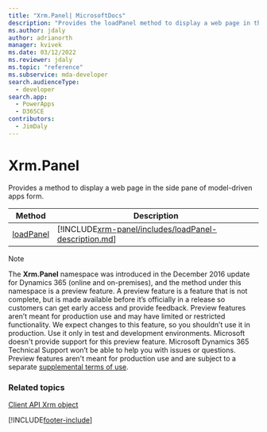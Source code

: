 ```yaml
---
title: "Xrm.Panel| MicrosoftDocs"
description: "Provides the loadPanel method to display a web page in the side pane of model-driven apps form."
ms.author: jdaly
author: adrianorth
manager: kvivek
ms.date: 03/12/2022
ms.reviewer: jdaly
ms.topic: "reference"
ms.subservice: mda-developer
search.audienceType: 
  - developer
search.app: 
  - PowerApps
  - D365CE
contributors:
  - JimDaly
---
```

# Xrm.Panel



Provides a method to display a web page in the side pane of model-driven apps form. 

|Method | Description | 
| ------------- |-------------| 
|[loadPanel](xrm-panel/loadPanel.md) |[!INCLUDE[xrm-panel/includes/loadPanel-description.md](xrm-panel/includes/loadPanel-description.md)] |

> [!NOTE]
> The **Xrm.Panel** namespace was introduced in the December 2016 update for Dynamics 365 (online and on-premises), and the method under this namespace is a preview feature. A preview feature is a feature that is not complete, but is made available before it’s officially in a release so customers can get early access and provide feedback. Preview features aren’t meant for production use and may have limited or restricted functionality. We expect changes to this feature, so you shouldn’t use it in production. Use it only in test and development environments. Microsoft doesn't provide support for this preview feature. Microsoft Dynamics 365 Technical Support won’t be able to help you with issues or questions. Preview features aren't meant for production use and are subject to a separate [supplemental terms of use](https://www.microsoft.com/dynamics/Preview_Supplement_License_Terms_CRMOL_English.htm).

### Related topics

[Client API Xrm object](../clientapi-xrm.md)


[!INCLUDE[footer-include](../../../../includes/footer-banner.md)]